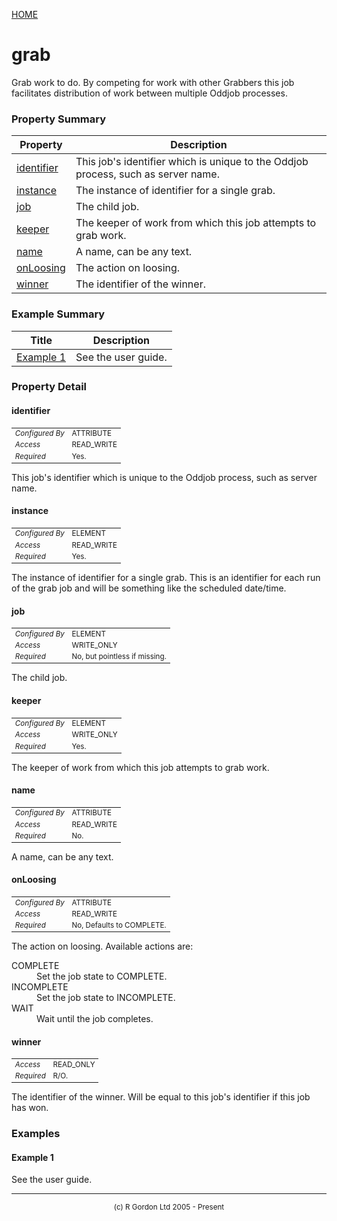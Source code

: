 [HOME](../../../README.md)
# grab

Grab work to do. By competing for work with
other Grabbers this job facilitates distribution of work between
multiple Oddjob processes.



### Property Summary

| Property | Description |
| -------- | ----------- |
| [identifier](#propertyidentifier) | This job's identifier which is unique to the Oddjob process, such as server name. | 
| [instance](#propertyinstance) | The instance of identifier for a single grab. | 
| [job](#propertyjob) | The child job. | 
| [keeper](#propertykeeper) | The keeper of work from which this job attempts to grab work. | 
| [name](#propertyname) | A name, can be any text. | 
| [onLoosing](#propertyonloosing) | The action on loosing. | 
| [winner](#propertywinner) | The identifier of the winner. | 


### Example Summary

| Title | Description |
| ----- | ----------- |
| [Example 1](#example1) | See the user guide. |


### Property Detail
#### identifier <a name="propertyidentifier"></a>

<table style='font-size:smaller'>
      <tr><td><i>Configured By</i></td><td>ATTRIBUTE</td></tr>
      <tr><td><i>Access</i></td><td>READ_WRITE</td></tr>
      <tr><td><i>Required</i></td><td>Yes.</td></tr>
</table>

This job's identifier which is unique to
the Oddjob process, such as server name.

#### instance <a name="propertyinstance"></a>

<table style='font-size:smaller'>
      <tr><td><i>Configured By</i></td><td>ELEMENT</td></tr>
      <tr><td><i>Access</i></td><td>READ_WRITE</td></tr>
      <tr><td><i>Required</i></td><td>Yes.</td></tr>
</table>

The instance of identifier for a single grab.
This is an identifier for each run of the grab job and will be
something like the scheduled date/time.

#### job <a name="propertyjob"></a>

<table style='font-size:smaller'>
      <tr><td><i>Configured By</i></td><td>ELEMENT</td></tr>
      <tr><td><i>Access</i></td><td>WRITE_ONLY</td></tr>
      <tr><td><i>Required</i></td><td>No, but pointless if missing.</td></tr>
</table>

The child job.

#### keeper <a name="propertykeeper"></a>

<table style='font-size:smaller'>
      <tr><td><i>Configured By</i></td><td>ELEMENT</td></tr>
      <tr><td><i>Access</i></td><td>WRITE_ONLY</td></tr>
      <tr><td><i>Required</i></td><td>Yes.</td></tr>
</table>

The keeper of work from which this job
attempts to grab work.

#### name <a name="propertyname"></a>

<table style='font-size:smaller'>
      <tr><td><i>Configured By</i></td><td>ATTRIBUTE</td></tr>
      <tr><td><i>Access</i></td><td>READ_WRITE</td></tr>
      <tr><td><i>Required</i></td><td>No.</td></tr>
</table>

A name, can be any text.

#### onLoosing <a name="propertyonloosing"></a>

<table style='font-size:smaller'>
      <tr><td><i>Configured By</i></td><td>ATTRIBUTE</td></tr>
      <tr><td><i>Access</i></td><td>READ_WRITE</td></tr>
      <tr><td><i>Required</i></td><td>No, Defaults to COMPLETE.</td></tr>
</table>

The action on loosing. Available actions are:
<dl>
<dt>COMPLETE</dt>
<dd>Set the job state to COMPLETE.</dd>
<dt>INCOMPLETE</dt>
<dd>Set the job state to INCOMPLETE.</dd>
<dt>WAIT</dt>
<dd>Wait until the job completes.</dd>

#### winner <a name="propertywinner"></a>

<table style='font-size:smaller'>
      <tr><td><i>Access</i></td><td>READ_ONLY</td></tr>
      <tr><td><i>Required</i></td><td>R/O.</td></tr>
</table>

The identifier of the winner. Will be equal
to this job's identifier if this job has won.


### Examples
#### Example 1 <a name="example1"></a>

See the user guide.


-----------------------

<div style='font-size: smaller; text-align: center;'>(c) R Gordon Ltd 2005 - Present</div>

